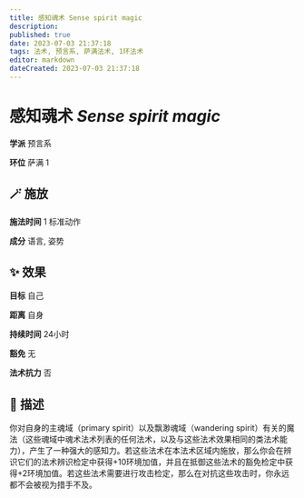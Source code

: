```yaml
---
title: 感知魂术 Sense spirit magic
description: 
published: true
date: 2023-07-03 21:37:18
tags: 法术, 预言系, 萨满法术, 1环法术
editor: markdown
dateCreated: 2023-07-03 21:37:18
---
```


# **感知魂术** *Sense spirit magic*

**学派** 预言系 

**环位** 萨满 1

## 🪄 施放

**施法时间** 1 标准动作

**成分** 语言, 姿势

## ✨ 效果 

**目标** 自己 

**距离** 自身  

**持续时间** 24小时 

**豁免** 无

**法术抗力** 否

## 📖 描述

你对自身的主魂域（primary spirit）以及飘渺魂域（wandering spirit）有关的魔法（这些魂域中魂术法术列表的任何法术，以及与这些法术效果相同的类法术能力），产生了一种强大的感知力。若这些法术在本法术区域内施放，那么你会在辨识它们的法术辨识检定中获得+10环境加值，并且在抵御这些法术的豁免检定中获得+2环境加值。若这些法术需要进行攻击检定，那么在对抗这些攻击时，你永远都不会被视为措手不及。
    